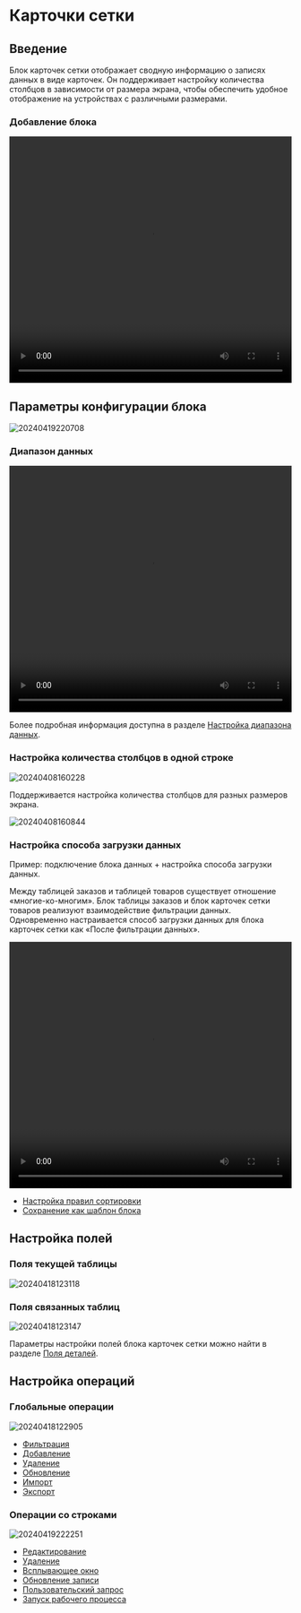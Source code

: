 # Карточки сетки

## Введение

Блок карточек сетки отображает сводную информацию о записях данных в виде карточек. Он поддерживает настройку количества столбцов в зависимости от размера экрана, чтобы обеспечить удобное отображение на устройствах с различными размерами.

### Добавление блока

<video width="100%" height="440" controls>
      <source src="https://static-docs.nocobase.com/20240418120045.mp4" type="video/mp4">
</video>

## Параметры конфигурации блока

![20240419220708](https://static-docs.nocobase.com/20240419220708.png)

### Диапазон данных

<video width="100%" height="440" controls>
      <source src="https://static-docs.nocobase.com/20240419173617.mp4" type="video/mp4">
</video>

Более подробная информация доступна в разделе [Настройка диапазона данных](/handbook/ui/blocks/block-settings/data-scope).

### Настройка количества столбцов в одной строке

![20240408160228](https://static-docs.nocobase.com/20240408160228.png)

Поддерживается настройка количества столбцов для разных размеров экрана.

![20240408160844](https://static-docs.nocobase.com/20240408160844.png)

### Настройка способа загрузки данных

Пример: подключение блока данных + настройка способа загрузки данных.

Между таблицей заказов и таблицей товаров существует отношение «многие-ко-многим». Блок таблицы заказов и блок карточек сетки товаров реализуют взаимодействие фильтрации данных. Одновременно настраивается способ загрузки данных для блока карточек сетки как «После фильтрации данных».

<video width="100%" height="440" controls>
<source src="https://static-docs.nocobase.com/20240419175643.mp4" type="video/mp4">
</video>

- [Настройка правил сортировки](/handbook/ui/blocks/block-settings/sorting-rule)
- [Сохранение как шаблон блока](/handbook/ui/blocks/block-settings/block-template)

## Настройка полей

### Поля текущей таблицы

![20240418123118](https://static-docs.nocobase.com/20240418123118.png)

### Поля связанных таблиц

![20240418123147](https://static-docs.nocobase.com/20240418123147.png)

Параметры настройки полей блока карточек сетки можно найти в разделе [Поля деталей](/handbook/ui/fields/generic/detail-form-item).

## Настройка операций

### Глобальные операции

![20240418122905](https://static-docs.nocobase.com/20240418122905.png)

- [Фильтрация](/handbook/ui/actions/types/filter)
- [Добавление](/handbook/ui/actions/types/add-new)
- [Удаление](/handbook/ui/actions/types/delete)
- [Обновление](/handbook/ui/actions/types/refresh)
- [Импорт](/handbook/action-import)
- [Экспорт](/handbook/action-export)

### Операции со строками

![20240419222251](https://static-docs.nocobase.com/20240419222251.png)

- [Редактирование](/handbook/ui/actions/types/edit)
- [Удаление](/handbook/ui/actions/types/delete)
- [Всплывающее окно](/handbook/ui/actions/types/pop-up)
- [Обновление записи](/handbook/ui/actions/types/update-record)
- [Пользовательский запрос](/handbook/action-custom-request)
- [Запуск рабочего процесса](/handbook/workflow/manual/triggers/custom-action)
